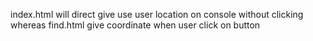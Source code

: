 index.html will direct give use user location on console without clicking 
whereas find.html give coordinate when user click on button
